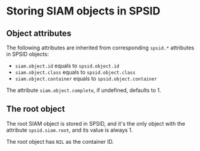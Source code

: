 Storing SIAM objects in SPSID
=============================


Object attributes
-----------------

The following attributes are inherited from corresponding `spsid.*`
attributes in SPSID objects:

* `siam.object.id` equals to `spsid.object.id`
* `siam.object.class` equals to `spsid.object.class`
* `siam.object.container` equals to `spsid.object.container`


The attribute `siam.object.complete`, if undefined, defaults to 1.



The root object
---------------

The root SIAM object is stored in SPSID, and it's the only object with
the attribute `spsid.siam.root`, and its value is always 1.

The root object has `NIL` as the container ID.

